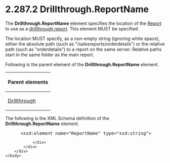 <html dir="LTR" xmlns:mshelp="http://msdn.microsoft.com/mshelp" xmlns:ddue="http://ddue.schemas.microsoft.com/authoring/2003/5" xmlns:xlink="http://www.w3.org/1999/xlink" xmlns:tool="http://www.microsoft.com/tooltip">
    <head>
        <meta http-equiv="Content-Type" content="text/html; CHARSET=utf-8"></meta>
        <meta name="save" content="history"></meta>
        <title>2.287.2 Drillthrough.ReportName</title>
        <xml>
            <mshelp:toctitle title="2.287.2 Drillthrough.ReportName"></mshelp:toctitle>
            <mshelp:rltitle title="[MS-RDL]: Drillthrough.ReportName"></mshelp:rltitle>
            <mshelp:keyword index="A" term="91e90345-dbae-414e-8ca0-c0e7b12cce60"></mshelp:keyword>
            <mshelp:attr name="DCSext.ContentType" value="open specification"></mshelp:attr>
            <mshelp:attr name="AssetID" value="91e90345-dbae-414e-8ca0-c0e7b12cce60"></mshelp:attr>
            <mshelp:attr name="TopicType" value="kbRef"></mshelp:attr>
            <mshelp:attr name="DCSext.Title" value="[MS-RDL]: Drillthrough.ReportName" />
        </xml>
    </head>
    <body>
        <div id="header">
            <h1 class="heading">2.287.2 Drillthrough.ReportName</h1>
        </div>
        <div id="mainSection">
            <div id="mainBody">
                <div id="allHistory" class="saveHistory"></div>
                <div id="sectionSection0" class="section" name="collapseableSection">
                    

<p>The <b>Drillthrough.ReportName</b> element specifies the
location of the <a href="6bbaafec-020b-406c-b4e7-5e4318b616cb.html">Report</a>
to use as a <a href="b2482b3f-74ab-4ca8-a9e5-c07955011743.html#gt_c721324d-392e-42b1-b8ba-a3759d1cdfed">drillthrough
report</a>. This element MUST be specified.</p>

<p>The location MUST specify, as a non-empty string (ignoring
white space), either the absolute path (such as
&quot;/salesreports/orderdetails&quot;) or the relative path (such as
&quot;orderdetails&quot;) to a report on the same server. Relative paths start
in the same folder as the main report.</p>

<p>Following is the parent element of the <b>Drillthrough.ReportName</b>
element.</p>

<table>
 <thead>
  <tr>
   <th>
   <p>Parent elements</p>
   </th>
  </tr>
 </thead>
 <tr>
  <td>
  <p><a href="aaf071a8-a76c-47c4-9f23-787eab6c13a0.html">Drillthrough</a></p>
  </td>
 </tr>
</table>

<p>The following is the XML Schema definition of the <b>Drillthrough.ReportName</b>
element.</p>

<dl>
<dd>
<div><pre> &lt;xsd:element name=&quot;ReportName&quot; type=&quot;xsd:string&quot;&gt;
</pre></div>
</dd></dl>


                </div>
            </div>
        </div>
    </body>
</html>